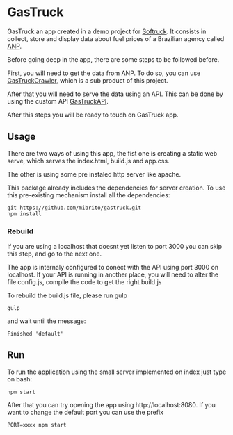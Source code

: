 # GasTruck

GasTruck an app created in a demo project for [Softruck](http://www.softruck.com/).
It consists in collect, store and display data about fuel prices of a Brazilian agency called
[ANP](http://www.anp.gov.br/preco/index.asp).

Before going deep in the app, there are some steps to be followed before.

First, you will need to get the data from ANP. To do so, you can use 
[GasTruckCrawler](https://github.com/mibrito/gastruckcrawler), which is a sub product of this
project.

After that you will need to serve the data using an API. This can be done by using
the custom API [GasTruckAPI](https://github.com/mibrito/gastruckapi).

After this steps you will be ready to touch on GasTruck app.

## Usage
There are two ways of using this app, the fist one is creating a static web serve, which serves
the index.html, build.js and app.css.

The other is using some pre instaled http server like apache.


This package already includes the dependencies for server creation. To use this pre-existing mechanism
install all the dependencies:

```
git https://github.com/mibrito/gastruck.git
npm install
```

### Rebuild

If you are using a localhost that doesnt yet listen to port 3000 you can skip this step, and go to the
next one.

The app is internaly configured to conect with the API using port 3000 on localhost. If your API is
running in another place, you will need to alter the file config.js, compile the code to get the
right build.js

To rebuild the build.js file, please run gulp
```
gulp
```

and wait until the message:
```
Finished 'default'
```

## Run
To run the application using the small server implemented on index just type on bash:

```
npm start
```

After that you can try opening the app using http://localhost:8080. If you want to change the default
port you can use the prefix
```
PORT=xxxx npm start
```